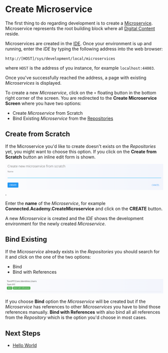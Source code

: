 # Create Microservice

The first thing to do regarding development is to create a [Microservice](../../Microservices/README.md). Microservice represents the root building block where all [Digital Content](../../Environment/DigitalContent.md) reside.

Microservices are created in the [IDE](../../IDE/README.md). Once your environment is up and running, enter the *IDE* by typing the following address into the web browser:

```
http://[HOST]/sys/development/local/microservices
```
where `HOST` is the address of you instance, for example `localhost:44003`.

Once you've successfully reached the address, a page with existing *Microservices* is displayed.

To create a new *Microservice*, click on the `+` floating button in the bottom right corner of the screen. You are redirected to the **Create Microservice Screen** where you have two options:

- Create *Microservice* from Scratch
- Bind Existing *Microservice* from the [Repositories](../../Deployment/Repositories.md)

## Create from Scratch

If the Microservice you'd like to create doesn't exists on the *Repositories* yet, you might want to choose this option. If you click on the **Create from Scratch** button an inline edit form is shown.

![Create Microservice from Scratch](../../Assets/CreateMicroserviceFromScratch.png).

Enter the **name** of the *Microservice*, for example **Connected.Academy.CreateMicroservice** and click on the **CREATE** button.

A new *Microservice* is created and the *IDE* shows the development environment for the newly created *Microservice*.

## Bind Existing

If the *Microservice* already exists in the *Repositories* you should search for it and click on the one of the two options:

- Bind
- Bind with References

![Bind Microservice](../../Assets/CreateExistingMicroservice.png)

If you choose **Bind** option the *Microservice* will be created but if the *Microservice* has references to other *Microservices* you have to bind those references manually. **Bind with References** with also bind all all references from the *Repository* which is the option you'd choose in most cases.

## Next Steps

- [Hello World](HelloWorld.md)
